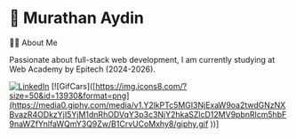 # 🚀 Murathan Aydin

👨‍💻 About Me

Passionate about full-stack web development, I am currently studying at Web Academy by Epitech (2024-2026).

[![LinkedIn](https://img.icons8.com/?size=50&id=13930&format=png)](https://linkedin.com/in/murathan-aydin) [![GifCars]([https://img.icons8.com/?size=50&id=13930&format=png](https://media0.giphy.com/media/v1.Y2lkPTc5MGI3NjExaW9oa2twdGNzNXBvazR4ODkzYjI5YjM1dnRhODVqY3p3c3NjY2hkaSZlcD12MV9pbnRlcm5hbF9naWZfYnlfaWQmY3Q9Zw/B1CrvUCoMxhy8/giphy.gif
))]

